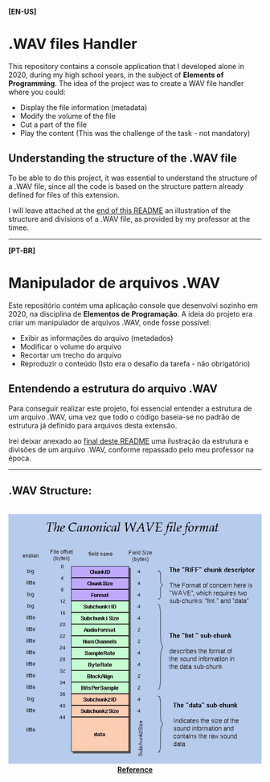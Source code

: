 **[EN-US]**
# .WAV files Handler

This repository contains a console application that I developed alone in 2020, during my high school years, in the subject of **Elements of Programming**. The idea of the project was to create a WAV file handler where you could:

- Display the file information (metadata)
- Modify the volume of the file
- Cut a part of the file
- Play the content (This was the challenge of the task - not mandatory)

## Understanding the structure of the .WAV file

To be able to do this project, it was essential to understand the structure of a .WAV file, since all the code is based on the structure pattern already defined for files of this extension.

I will leave attached at the [end of this README](#wav-structure) an illustration of the structure and divisions of a .WAV file, as provided by my professor at the timee.

---

**[PT-BR]**
# Manipulador de arquivos .WAV

Este repositório contém uma aplicação console que desenvolvi sozinho em 2020, na disciplina de **Elementos de Programação**. A ideia do projeto era criar um manipulador de arquivos .WAV, onde fosse possível:

- Exibir as informações do arquivo (metadados)
- Modificar o volume do arquivo
- Recortar um trecho do arquivo
- Reproduzir o conteúdo (Isto era o desafio da tarefa - não obrigatório)

## Entendendo a estrutura do arquivo .WAV

Para conseguir realizar este projeto, foi essencial entender a estrutura de um arquivo .WAV, uma vez que todo o código baseia-se no padrão de estrutura já definido para arquivos desta extensão.

Irei deixar anexado ao [final deste README](#wav-structure) uma ilustração da estrutura e divisões de um arquivo .WAV, conforme repassado pelo meu professor na época.

--- 

## .WAV Structure:

<div style="text-align: center">
    <br>
    <img src="assets/wav_illustration.jpg">
    <br>
    <a href="http://soundfile.sapp.org/doc/WaveFormat/"><strong>Reference</strong></a>
</div>

